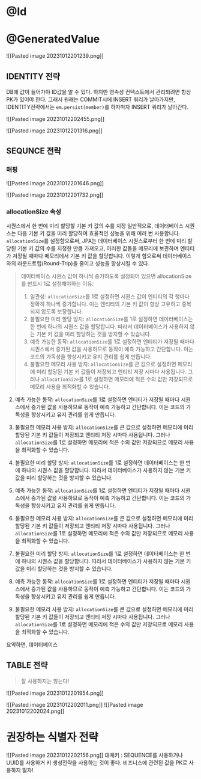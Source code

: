 # @Id


# @GeneratedValue
![[Pasted image 20231012201239.png]]
## IDENTITY 전략

DB에 값이 들어가야 ID값을 알 수 있다.
하지만 영속성 컨텍스트에서 관리되려면 항상 PK가 있어야 한다.
그래서 원래는 COMMIT시에 INSERT 쿼리가 날아가지만,  IDENTITY전략에서는 `em.persist(member)`를 하자마자 INSERT 쿼리가 날아간다.


![[Pasted image 20231012202455.png]]

![[Pasted image 20231012201316.png]]


## SEQUNCE 전략
### 매핑
![[Pasted image 20231012201646.png]]

![[Pasted image 20231012201732.png]]
### allocationSize 속성
시퀀스에서 한 번에 미리 할당할 기본 키 값의 수를 지정
일반적으로, 데이터베이스 시퀀스는 다음 기본 키 값을 미리 할당하여 효율적인 성능을 위해 여러 번 사용합니다. `allocationSize`를 설정함으로써, JPA는 데이터베이스 시퀀스로부터 한 번에 미리 할당된 기본 키 값의 수를 지정한 만큼 가져오고, 이러한 값들을 메모리에 보관하며 엔티티가 저장될 때마다 메모리에서 기본 키 값을 할당합니다. 이렇게 함으로써 데이터베이스와의 라운드트립(Round-Trip)을 줄이고 성능을 향상시킬 수 있다.
> 데이터베이스 시퀀스 값이 하나씩 증가하도록 설정되어 있으면 allocationSize를 반드시 1로 설정해야하는 이유:
> 1. 일관성: `allocationSize`를 1로 설정하면 시퀀스 값이 엔티티의 각 행마다 정확히 하나씩 증가합니다. 이는 엔티티의 기본 키 값이 항상 고유하고 중복되지 않도록 보장합니다.
> 2. 불필요한 미리 할당 방지: `allocationSize`를 1로 설정하면 데이터베이스는 한 번에 하나의 시퀀스 값을 할당합니다. 따라서 데이터베이스가 사용하지 않는 기본 키 값을 미리 할당하는 것을 방지할 수 있습니다.
> 3. 예측 가능한 동작: `allocationSize`를 1로 설정하면 엔티티가 저장될 때마다 시퀀스에서 증가된 값을 사용하므로 동작이 예측 가능하고 간단합니다. 이는 코드의 가독성을 향상시키고 유지 관리를 쉽게 만듭니다.
> 4. 불필요한 메모리 사용 방지: `allocationSize`를 큰 값으로 설정하면 메모리에 미리 할당된 기본 키 값들이 저장되고 엔티티 저장 시마다 사용됩니다. 그러나 `allocationSize`를 1로 설정하면 메모리에 적은 수의 값만 저장되므로 메모리 사용을 최적화할 수 있습니다.
    
2. 예측 가능한 동작: `allocationSize`를 1로 설정하면 엔티티가 저장될 때마다 시퀀스에서 증가된 값을 사용하므로 동작이 예측 가능하고 간단합니다. 이는 코드의 가독성을 향상시키고 유지 관리를 쉽게 만듭니다.
    
3. 불필요한 메모리 사용 방지: `allocationSize`를 큰 값으로 설정하면 메모리에 미리 할당된 기본 키 값들이 저장되고 엔티티 저장 시마다 사용됩니다. 그러나 `allocationSize`를 1로 설정하면 메모리에 적은 수의 값만 저장되므로 메모리 사용을 최적화할 수 있습니다.
    
2. 불필요한 미리 할당 방지: `allocationSize`를 1로 설정하면 데이터베이스는 한 번에 하나의 시퀀스 값을 할당합니다. 따라서 데이터베이스가 사용하지 않는 기본 키 값을 미리 할당하는 것을 방지할 수 있습니다.
    
3. 예측 가능한 동작: `allocationSize`를 1로 설정하면 엔티티가 저장될 때마다 시퀀스에서 증가된 값을 사용하므로 동작이 예측 가능하고 간단합니다. 이는 코드의 가독성을 향상시키고 유지 관리를 쉽게 만듭니다.
    
4. 불필요한 메모리 사용 방지: `allocationSize`를 큰 값으로 설정하면 메모리에 미리 할당된 기본 키 값들이 저장되고 엔티티 저장 시마다 사용됩니다. 그러나 `allocationSize`를 1로 설정하면 메모리에 적은 수의 값만 저장되므로 메모리 사용을 최적화할 수 있습니다.
    
2. 불필요한 미리 할당 방지: `allocationSize`를 1로 설정하면 데이터베이스는 한 번에 하나의 시퀀스 값을 할당합니다. 따라서 데이터베이스가 사용하지 않는 기본 키 값을 미리 할당하는 것을 방지할 수 있습니다.
    
3. 예측 가능한 동작: `allocationSize`를 1로 설정하면 엔티티가 저장될 때마다 시퀀스에서 증가된 값을 사용하므로 동작이 예측 가능하고 간단합니다. 이는 코드의 가독성을 향상시키고 유지 관리를 쉽게 만듭니다.
    
4. 불필요한 메모리 사용 방지: `allocationSize`를 큰 값으로 설정하면 메모리에 미리 할당된 기본 키 값들이 저장되고 엔티티 저장 시마다 사용됩니다. 그러나 `allocationSize`를 1로 설정하면 메모리에 적은 수의 값만 저장되므로 메모리 사용을 최적화할 수 있습니다.
    

요약하면, 데이터베이스
## TABLE 전략

>잘 사용하지는 않는다!

![[Pasted image 20231012201954.png]]

![[Pasted image 20231012202011.png]]
![[Pasted image 20231012202024.png]]

# 권장하는 식별자 전략
![[Pasted image 20231012202156.png]]
대체키 : SEQUENCE를 사용하거나 UUID를 사용하거 키 생성전략을 사용하는 것이 좋다. 비즈니스에 관련된 값을 PK로 사용하지 말자!

